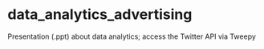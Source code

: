 # data_analytics_advertising
Presentation (.ppt) about data analytics; access the Twitter API via Tweepy

